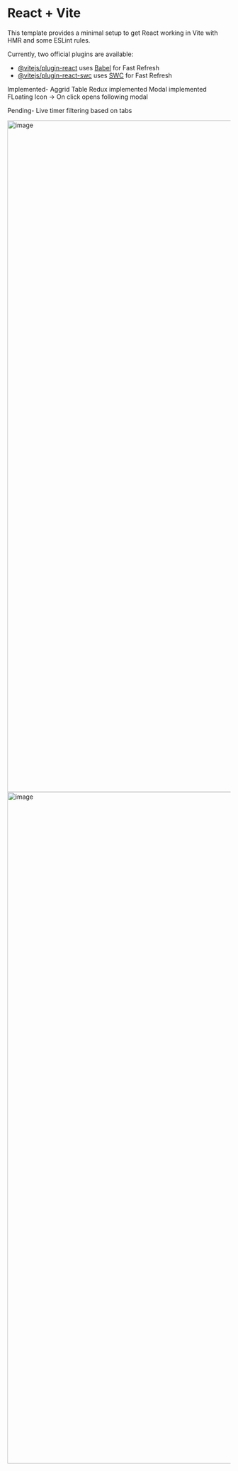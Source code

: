 # React + Vite

This template provides a minimal setup to get React working in Vite with HMR and some ESLint rules.

Currently, two official plugins are available:

- [@vitejs/plugin-react](https://github.com/vitejs/vite-plugin-react/blob/main/packages/plugin-react/README.md) uses [Babel](https://babeljs.io/) for Fast Refresh
- [@vitejs/plugin-react-swc](https://github.com/vitejs/vite-plugin-react-swc) uses [SWC](https://swc.rs/) for Fast Refresh

Implemented-
Aggrid Table
Redux implemented
Modal implemented
FLoating Icon -> On click opens following modal

Pending-
Live timer
filtering based on tabs


<img width="1512" alt="image" src="https://github.com/user-attachments/assets/91e30fc2-119d-4254-a648-7570d69e563d" />
<img width="1512" alt="image" src="https://github.com/user-attachments/assets/5b3b6dcf-3ef2-47e1-a60d-f9b05f049c53" />
